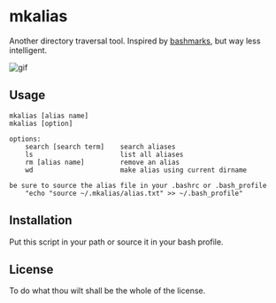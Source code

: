 # mkalias  

Another directory traversal tool. Inspired by [bashmarks](https://github.com/huyng/bashmarks), but way less intelligent.  

![gif](https://raw.githubusercontent.com/unforswearing/mkalias/master/mkalias-example.gif)


## Usage  

```
mkalias [alias name]
mkalias [option]

options:
    search [search term]    search aliases
    ls                      list all aliases
    rm [alias name]         remove an alias
    wd                      make alias using current dirname

be sure to source the alias file in your .bashrc or .bash_profile
    "echo "source ~/.mkalias/alias.txt" >> ~/.bash_profile"
```

## Installation  

Put this script in your path or source it in your bash profile.  

## License 

To do what thou wilt shall be the whole of the license. 
